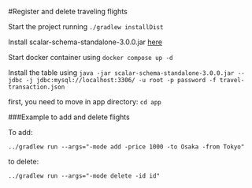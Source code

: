 #Register and delete traveling flights

Start the project running
`./gradlew installDist`

Install scalar-schema-standalone-3.0.0.jar [here](https://github.com/scalar-labs/scalardb/releases)

Start docker container using 
`docker compose up -d`

Install the table using 
`java -jar scalar-schema-standalone-3.0.0.jar --jdbc -j jdbc:mysql://localhost:3306/ -u root -p password -f travel-transaction.json`


first, you need to move in app directory:
`cd app`


###Example to add and delete flights


To add:

`../gradlew run --args="-mode add -price 1000 -to Osaka -from Tokyo"`

to delete:

`../gradlew run --args="-mode delete -id id"`
